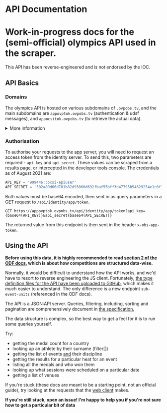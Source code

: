 # API Documentation

# Work-in-progress docs for the (semi-official) olympics API used in the scraper.

This API has been reverse-engineered and is not endorsed by the IOC.

## API Basics
### Domains

The olympics API is hosted on various subdomains of `.ovpobs.tv`, and the main subdomains are `appovptok.ovpobs.tv` (authentication & udsf messages), and `appocsitok.ovpobs.tv` (to retrieve the actual data).

<details>
<summary>More information</summary>

The below list was extracted from the OVP SDK client. **Most** of them work the same - each channel generally has its own server.

For example, `ch7a-tok-prd` is the **production** server for **Channel 7 Australia** for the **Tokyo** olympics. In most cases, it's best to use the generic ones above as channel servers are often geolocked, or have slightly different configurations.

```js
{
	"ovp-tok-prd": "appovptok.ovpobs.tv",
	"obs-tok-prd": "appobstok.ovpobs.tv",
	"mm-tok-prd": "appmmtok.ovpobs.tv",
	"c1r-tok-prd": "appc1rtok.ovpobs.tv",
	"skyn-tok-prd": "appskyntok.ovpobs.tv",
	"imc-tok-prd": "appimctok.ovpobs.tv",
	"ocs-tok-prd": "appocstok.ovpobs.tv",
	"ocsi-tok-prd": "appocsitok.ovpobs.tv",
	"amxc-tok-prd": "appamxctok.ovpobs.tv",
	"vrt-tok-prd": "appvrttok.ovpobs.tv",
	"srg-tok-prd": "appsrgtok.ovpobs.tv",
	"em-tok-prd": "appemtok.ovpobs.tv",
	"ocsw-tok-prd": "appocswtok.ovpobs.tv",
	"yle-tok-prd": "appyletok.ovpobs.tv",
	"ch7a-tok-prd": "appch7atok.ovpobs.tv",
	"ovp-paratok-prd": "appovpparatok.ovpobs.tv",
	"obs-paratok-prd": "appobsparatok.ovpobs.tv",
	"ch4-paratok-prd": "appch4paratok.ovpobs.tv",
	"ipc-paratok-prd": "appipcparatok.ovpobs.tv",
	"ocst-paratok-prd": "appocstparatok.ovpobs.tv",
	"ocsi-paratok-prd": "appocsiparatok.ovpobs.tv",
	"ch7a-paratok-prd": "appch7aparatok.ovpobs.tv",
	"ovp-tok-acc": "appovptok-acceptance.ovpobs.tv",
	"obs-tok-acc": "appobstok-acceptance.ovpobs.tv",
	"mm-tok-acc": "appmmtok-acceptance.ovpobs.tv",
	"ovp-paratok-acc": "appovpparatok-acceptance.ovpobs.tv",
	"ovp-tst": "appovptok-testing.ovpobs.tv",
	"obs-tst": "appobstok-testing.ovpobs.tv",
	"mm-tst": "appmmtok-testing.ovpobs.tv",
	"ovp-zeus": "appovptok-testing-zeus.ovpobs.tv",
	"obs-zeus": "appobstok-testing-zeus.ovpobs.tv",
	"mm-zeus": "appmmtok-testing-zeus.ovpobs.tv",
	"ovp-apollo": "appovptok-testing-apollo.ovpobs.tv",
	"obs-apollo": "appobstok-testing-apollo.ovpobs.tv",
	"mm-apollo": "appmmtok-testing-apollo.ovpobs.tv",
	"ovp-dev": "appovptok-development.ovpobs.tv",
	"obs-dev": "appobstok-development.ovpobs.tv",
	"mm-dev": "appmmtok-development.ovpobs.tv"
}
```
</details>

### Authorisation

To authorise your requests to the app server, you will need to request an access token from the identity server. To send this, two parameters are required -  `api_key` and `api_secret`. These values can be scraped from a results page, or intercepted in the developer tools console. The credentials as of August 2021 are:

```py
API_KEY = '999446::ocsi-apiuser'
API_SECRET = '302a80d66d701b82d93060d692fbaf55bff3d47795b54629254e1c0f1f16569e::3ada9441183f9825c0aab9162b0c41ac'
```

Both values must be base64 encoded, then sent in as query parameters in a GET request to `/api/identity/app/token`.

```http
GET https://appovptok.ovpobs.tv/api/identity/app/token?api_key={base64(API_KEY)}&api_secret{base64(API_SECRET)}
```

The returned value from this endpoint is then sent in the header `x-obs-app-token`.

## Using the API

**Before using this data, it is highly recommended to read [section 2 of the ODF docs](https://odf.olympictech.org/2020-Tokyo/general/HTML/foundation/Foundation_Principles_body.htm#_Toc65756458), which is about how competitions are structured data-wise.**

Normally, it would be difficult to understand how the API works, and we'd have to resort to reverse engineering the JS client. Fortunately, [the type definition files for the API have been uploaded to GitHub](https://github.com/mediamonks/jsonapi-client/tree/master/examples/ovp/resources), which makes it much easier to understand. The only difference is a new endpoint `sub-event-units` (referenced in the ODF docs).

The API is a JSON:API server. Queries, filtering, including, sorting and pagination are comprehensively document in [the specification.](https://jsonapi.org/format/)

The data structure is complex, so the best way to get a feel for it is to run some queries yourself.

Try:
- getting the medal count for a country
- looking up an athlete by their surname (filter[])
- getting the list of events [and](https://jsonapi.org/format/#fetching-includes) their discipline
- getting the results for a particular heat for an event
- listing all the medals and who won them
- looking up what sessions were scheduled on a particular date
- getting a list of venues

If you're stuck (these docs are meant to be a starting point, not an official guide), try looking at the requests that the [web client](https://webocsiparatok.ovpobs.tv/olympic-family-iframe/?widget=results) makes.

**If you're still stuck, open an issue! I'm happy to help you if you're not sure how to get a particular bit of data**
